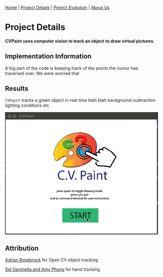 [Home](index)  |  [Project Details](project_details)  |  [Project Evolution](evolution)  |  [About Us](about)

# Project Details

#### CVPaint uses computer vision to track an object to draw virtual pictures.

## Implementation Information
A big part of the code is keeping track of the points the cursor has traversed over. We were worried that 

## Results
`CVPaint` tracks a green object in real time blah blah background subtraction lighting conditions etc


![](https://raw.githubusercontent.com/noahdsouza/CVPaint/master/docs/images/sample.gif)
## Attribution
[Adrian Rosebrock](http://www.pyimagesearch.com/2015/09/14/ball-tracking-with-opencv/) for Open CV object tracking

[Sid Garimella and Amy Phung](https://github.com/AmyPhung/InteractiveProgramming/blob/master/Hand_Detection/HandDetection.py) for hand tracking
